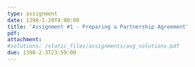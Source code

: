 ```yaml
---
type: assignment
date: 1398-1-20T4:00:00
title: 'Assignment #1 - Preparing a Partnership Agreement'
pdf: 
attachment: 
#solutions: /static_files/assignments/asg_solutions.pdf
due: 1398-2-3T23:59:00
---
```


